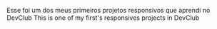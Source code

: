 Esse foi um dos meus primeiros projetos responsivos que aprendi no DevClub
This is one of my first's responsives projects in DevClub
